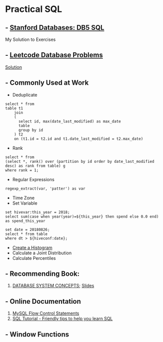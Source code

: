 # Practical SQL
## - [Stanford Databases: DB5 SQL](https://lagunita.stanford.edu/courses/DB/SQL/SelfPaced/courseware/ch-sql/seq-exercise-sql_social_query_core/)
My Solution to Exercises
## - [Leetcode Database Problems](https://leetcode.com/problemset/database/)
[Solution](https://github.com/qw924/practicalSQL/tree/master/leetcode)

## - Commonly Used at Work
- Deduplicate 
```
select * from 
table t1
    join
    (
      select id, max(date_last_modified) as max_date
      table
      group by id
    ) t2
    on (t1.id = t2.id and t1.date_last_modified = t2.max_date)
```
- Rank
```
select * from 
(select *, rank() over (partition by id order by date_last_modified desc) as rank from table) g
where rank = 1; 
```
- Regular Expressions
```
regexp_extract(var, 'patter') as var
```
- Time Zone
- Set Variable
```
set hivevar:this_year = 2018;
select sum(case when year(year)=${this_year} then spend else 0.0 end) as spend_this_year
```
```
set date = 20180826;
select * from table
where dt > ${hiveconf:date};
```
- [Create a Histogram](https://github.com/qw924/practicalSQL/blob/master/CreatingHistogram.md)
- Calculate a Joint Distribution
- Calculate Percentiles
## - Recommending Book: 
1. [DATABASE SYSTEM CONCEPTS](https://kakeboksen.td.org.uit.no/Database%20System%20Concepts%206th%20edition.pdf); [Slides](http://codex.cs.yale.edu/avi/db-book/db6/slide-dir/index.html)

## - Online Documentation
1. [MySQL Flow Control Statements](https://dev.mysql.com/doc/refman/5.7/en/flow-control-statements.html)
2. [SQL Tutorial - Friendly tips to help you learn SQL](http://www.wagonhq.com/sql-tutorial)

## - Window Functions
